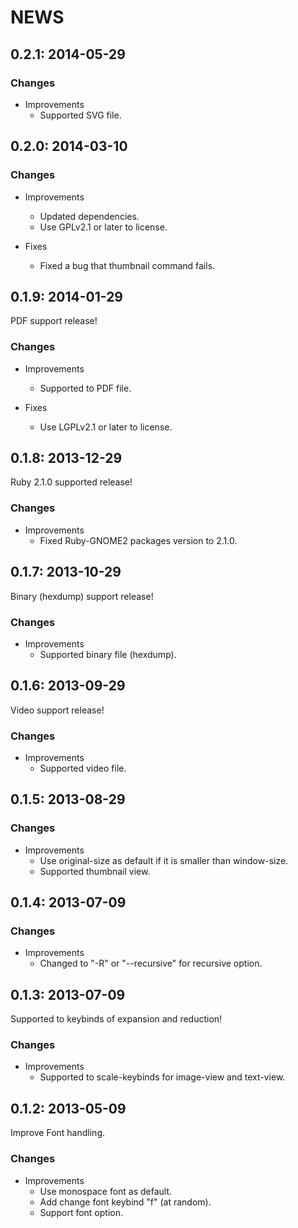 # NEWS

## 0.2.1: 2014-05-29

### Changes

  * Improvements
    * Supported SVG file.

## 0.2.0: 2014-03-10

### Changes

  * Improvements
    * Updated dependencies.
    * Use GPLv2.1 or later to license.

  * Fixes
    * Fixed a bug that thumbnail command fails.

## 0.1.9: 2014-01-29

PDF support release!

### Changes

  * Improvements
    * Supported to PDF file.

  * Fixes
    * Use LGPLv2.1 or later to license.

## 0.1.8: 2013-12-29

Ruby 2.1.0 supported release!

### Changes

  * Improvements
    * Fixed Ruby-GNOME2 packages version to 2.1.0.

## 0.1.7: 2013-10-29

Binary (hexdump) support release!

### Changes

  * Improvements
    * Supported binary file (hexdump).

## 0.1.6: 2013-09-29

Video support release!

### Changes

  * Improvements
    * Supported video file.

## 0.1.5: 2013-08-29

### Changes

  * Improvements
    * Use original-size as default if it is smaller than window-size.
    * Supported thumbnail view.

## 0.1.4: 2013-07-09

### Changes

  * Improvements
    * Changed to "-R" or "--recursive" for recursive option.

## 0.1.3: 2013-07-09

Supported to keybinds of expansion and reduction!

### Changes

  * Improvements
    * Supported to scale-keybinds for image-view and text-view.

## 0.1.2: 2013-05-09

Improve Font handling.

### Changes

  * Improvements
    * Use monospace font as default.
    * Add change font keybind "f" (at random).
    * Support font option.
